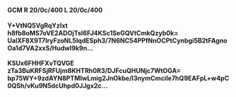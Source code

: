#### GCM R 20/0c/400 L 20/0c/400
**Y+VtNQ5VgRqYzIxt**<br/>**h8fb8oMS7oVE2ADOjTsI6FJ4KSc1SeGQVtCmkQzyb0k=**<br/>**UaIXF8X9T7IryFzoNL5IqdESph3/7N6NC54PPfNnOCPtCynbgi5B2tFAgnoOa1d7VA2xxS/HudwI9k9n...**<br/><br/>
**KSUx6FHHFXvTQVGE**<br/>**zTa3BuKRFSjRFUjm8KHTRh0R3/DJFcuQHUNjc7WtOGA=**<br/>**bp75WY+9zdAYN8PTMIwLmig2JnOkbe/I3nymCmciIe7hQ9EAFpL+w4pC0QSh/vKu9N5dcUhpd0JJgx2c...**